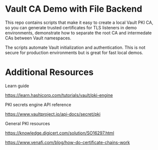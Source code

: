 # Vault CA Demo with File Backend

This repo contains scripts that make it easy to create a local Vault PKI CA, so you can generate trusted certificates for TLS listeners in demo environments, demonstrate how to separate the root CA and intermedate CAs between Vault namespaces.

The scripts automate Vault initialization and authentication. This is not secure for production environments but is great for fast local demos.

# Additional Resources

Learn guide

https://learn.hashicorp.com/tutorials/vault/pki-engine

PKI secrets engine API reference

https://www.vaultproject.io/api-docs/secret/pki

General PKI resources

https://knowledge.digicert.com/solution/SO16297.html

https://www.venafi.com/blog/how-do-certificate-chains-work


